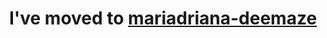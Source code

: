 <h1 align="center">I've moved to <a href="https://github.com/mariadriana-deemaze">mariadriana-deemaze</a></h1>
